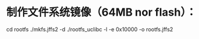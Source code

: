 # 制作文件系统镜像（64MB nor flash）：
cd rootfs
./mkfs.jffs2 -d ./rootfs_uclibc -l -e 0x10000 -o rootfs.jffs2
